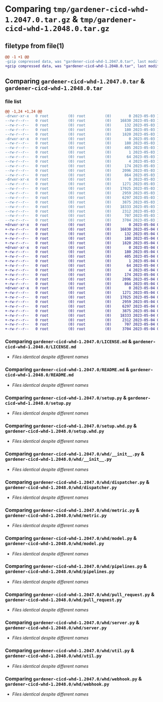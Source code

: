 # Comparing `tmp/gardener-cicd-whd-1.2047.0.tar.gz` & `tmp/gardener-cicd-whd-1.2048.0.tar.gz`

## filetype from file(1)

```diff
@@ -1 +1 @@
-gzip compressed data, was "gardener-cicd-whd-1.2047.0.tar", last modified: Wed May  3 15:26:24 2023, max compression
+gzip compressed data, was "gardener-cicd-whd-1.2048.0.tar", last modified: Thu May  4 08:31:09 2023, max compression
```

## Comparing `gardener-cicd-whd-1.2047.0.tar` & `gardener-cicd-whd-1.2048.0.tar`

### file list

```diff
@@ -1,24 +1,24 @@
-drwxr-xr-x   0 root         (0) root         (0)        0 2023-05-03 15:26:24.112602 gardener-cicd-whd-1.2047.0/
--rw-r--r--   0 root         (0) root         (0)    16830 2023-05-03 15:25:25.000000 gardener-cicd-whd-1.2047.0/LICENSE.md
--rw-r--r--   0 root         (0) root         (0)      132 2023-05-03 15:25:25.000000 gardener-cicd-whd-1.2047.0/NOTICE.md
--rw-r--r--   0 root         (0) root         (0)      180 2023-05-03 15:26:24.112602 gardener-cicd-whd-1.2047.0/PKG-INFO
--rw-r--r--   0 root         (0) root         (0)     1820 2023-05-03 15:25:25.000000 gardener-cicd-whd-1.2047.0/README.md
-drwxr-xr-x   0 root         (0) root         (0)        0 2023-05-03 15:26:24.112602 gardener-cicd-whd-1.2047.0/gardener_cicd_whd.egg-info/
--rw-r--r--   0 root         (0) root         (0)      180 2023-05-03 15:26:24.000000 gardener-cicd-whd-1.2047.0/gardener_cicd_whd.egg-info/PKG-INFO
--rw-r--r--   0 root         (0) root         (0)      405 2023-05-03 15:26:24.000000 gardener-cicd-whd-1.2047.0/gardener_cicd_whd.egg-info/SOURCES.txt
--rw-r--r--   0 root         (0) root         (0)        1 2023-05-03 15:26:24.000000 gardener-cicd-whd-1.2047.0/gardener_cicd_whd.egg-info/dependency_links.txt
--rw-r--r--   0 root         (0) root         (0)       64 2023-05-03 15:26:24.000000 gardener-cicd-whd-1.2047.0/gardener_cicd_whd.egg-info/requires.txt
--rw-r--r--   0 root         (0) root         (0)        4 2023-05-03 15:26:24.000000 gardener-cicd-whd-1.2047.0/gardener_cicd_whd.egg-info/top_level.txt
--rw-r--r--   0 root         (0) root         (0)      174 2023-05-03 15:26:24.116602 gardener-cicd-whd-1.2047.0/setup.cfg
--rw-r--r--   0 root         (0) root         (0)     2096 2023-05-03 15:25:25.000000 gardener-cicd-whd-1.2047.0/setup.py
--rw-r--r--   0 root         (0) root         (0)      864 2023-05-03 15:25:25.000000 gardener-cicd-whd-1.2047.0/setup.whd.py
-drwxr-xr-x   0 root         (0) root         (0)        0 2023-05-03 15:26:24.112602 gardener-cicd-whd-1.2047.0/whd/
--rw-r--r--   0 root         (0) root         (0)     1271 2023-05-03 15:25:25.000000 gardener-cicd-whd-1.2047.0/whd/__init__.py
--rw-r--r--   0 root         (0) root         (0)    17025 2023-05-03 15:25:25.000000 gardener-cicd-whd-1.2047.0/whd/dispatcher.py
--rw-r--r--   0 root         (0) root         (0)     2959 2023-05-03 15:25:25.000000 gardener-cicd-whd-1.2047.0/whd/metric.py
--rw-r--r--   0 root         (0) root         (0)     6297 2023-05-03 15:25:25.000000 gardener-cicd-whd-1.2047.0/whd/model.py
--rw-r--r--   0 root         (0) root         (0)     3875 2023-05-03 15:25:25.000000 gardener-cicd-whd-1.2047.0/whd/pipelines.py
--rw-r--r--   0 root         (0) root         (0)    18333 2023-05-03 15:25:25.000000 gardener-cicd-whd-1.2047.0/whd/pull_request.py
--rw-r--r--   0 root         (0) root         (0)     2312 2023-05-03 15:25:25.000000 gardener-cicd-whd-1.2047.0/whd/server.py
--rw-r--r--   0 root         (0) root         (0)      707 2023-05-03 15:25:25.000000 gardener-cicd-whd-1.2047.0/whd/util.py
--rw-r--r--   0 root         (0) root         (0)     3704 2023-05-03 15:25:25.000000 gardener-cicd-whd-1.2047.0/whd/webhook.py
+drwxr-xr-x   0 root         (0) root         (0)        0 2023-05-04 08:31:09.283264 gardener-cicd-whd-1.2048.0/
+-rw-r--r--   0 root         (0) root         (0)    16830 2023-05-04 08:30:24.000000 gardener-cicd-whd-1.2048.0/LICENSE.md
+-rw-r--r--   0 root         (0) root         (0)      132 2023-05-04 08:30:24.000000 gardener-cicd-whd-1.2048.0/NOTICE.md
+-rw-r--r--   0 root         (0) root         (0)      180 2023-05-04 08:31:09.283264 gardener-cicd-whd-1.2048.0/PKG-INFO
+-rw-r--r--   0 root         (0) root         (0)     1820 2023-05-04 08:30:24.000000 gardener-cicd-whd-1.2048.0/README.md
+drwxr-xr-x   0 root         (0) root         (0)        0 2023-05-04 08:31:09.283264 gardener-cicd-whd-1.2048.0/gardener_cicd_whd.egg-info/
+-rw-r--r--   0 root         (0) root         (0)      180 2023-05-04 08:31:09.000000 gardener-cicd-whd-1.2048.0/gardener_cicd_whd.egg-info/PKG-INFO
+-rw-r--r--   0 root         (0) root         (0)      405 2023-05-04 08:31:09.000000 gardener-cicd-whd-1.2048.0/gardener_cicd_whd.egg-info/SOURCES.txt
+-rw-r--r--   0 root         (0) root         (0)        1 2023-05-04 08:31:09.000000 gardener-cicd-whd-1.2048.0/gardener_cicd_whd.egg-info/dependency_links.txt
+-rw-r--r--   0 root         (0) root         (0)       64 2023-05-04 08:31:09.000000 gardener-cicd-whd-1.2048.0/gardener_cicd_whd.egg-info/requires.txt
+-rw-r--r--   0 root         (0) root         (0)        4 2023-05-04 08:31:09.000000 gardener-cicd-whd-1.2048.0/gardener_cicd_whd.egg-info/top_level.txt
+-rw-r--r--   0 root         (0) root         (0)      174 2023-05-04 08:31:09.283264 gardener-cicd-whd-1.2048.0/setup.cfg
+-rw-r--r--   0 root         (0) root         (0)     2096 2023-05-04 08:30:24.000000 gardener-cicd-whd-1.2048.0/setup.py
+-rw-r--r--   0 root         (0) root         (0)      864 2023-05-04 08:30:24.000000 gardener-cicd-whd-1.2048.0/setup.whd.py
+drwxr-xr-x   0 root         (0) root         (0)        0 2023-05-04 08:31:09.283264 gardener-cicd-whd-1.2048.0/whd/
+-rw-r--r--   0 root         (0) root         (0)     1271 2023-05-04 08:30:24.000000 gardener-cicd-whd-1.2048.0/whd/__init__.py
+-rw-r--r--   0 root         (0) root         (0)    17025 2023-05-04 08:30:24.000000 gardener-cicd-whd-1.2048.0/whd/dispatcher.py
+-rw-r--r--   0 root         (0) root         (0)     2959 2023-05-04 08:30:24.000000 gardener-cicd-whd-1.2048.0/whd/metric.py
+-rw-r--r--   0 root         (0) root         (0)     6297 2023-05-04 08:30:24.000000 gardener-cicd-whd-1.2048.0/whd/model.py
+-rw-r--r--   0 root         (0) root         (0)     3875 2023-05-04 08:30:24.000000 gardener-cicd-whd-1.2048.0/whd/pipelines.py
+-rw-r--r--   0 root         (0) root         (0)    18333 2023-05-04 08:30:24.000000 gardener-cicd-whd-1.2048.0/whd/pull_request.py
+-rw-r--r--   0 root         (0) root         (0)     2312 2023-05-04 08:30:24.000000 gardener-cicd-whd-1.2048.0/whd/server.py
+-rw-r--r--   0 root         (0) root         (0)      707 2023-05-04 08:30:24.000000 gardener-cicd-whd-1.2048.0/whd/util.py
+-rw-r--r--   0 root         (0) root         (0)     3704 2023-05-04 08:30:24.000000 gardener-cicd-whd-1.2048.0/whd/webhook.py
```

### Comparing `gardener-cicd-whd-1.2047.0/LICENSE.md` & `gardener-cicd-whd-1.2048.0/LICENSE.md`

 * *Files identical despite different names*

### Comparing `gardener-cicd-whd-1.2047.0/README.md` & `gardener-cicd-whd-1.2048.0/README.md`

 * *Files identical despite different names*

### Comparing `gardener-cicd-whd-1.2047.0/setup.py` & `gardener-cicd-whd-1.2048.0/setup.py`

 * *Files identical despite different names*

### Comparing `gardener-cicd-whd-1.2047.0/setup.whd.py` & `gardener-cicd-whd-1.2048.0/setup.whd.py`

 * *Files identical despite different names*

### Comparing `gardener-cicd-whd-1.2047.0/whd/__init__.py` & `gardener-cicd-whd-1.2048.0/whd/__init__.py`

 * *Files identical despite different names*

### Comparing `gardener-cicd-whd-1.2047.0/whd/dispatcher.py` & `gardener-cicd-whd-1.2048.0/whd/dispatcher.py`

 * *Files identical despite different names*

### Comparing `gardener-cicd-whd-1.2047.0/whd/metric.py` & `gardener-cicd-whd-1.2048.0/whd/metric.py`

 * *Files identical despite different names*

### Comparing `gardener-cicd-whd-1.2047.0/whd/model.py` & `gardener-cicd-whd-1.2048.0/whd/model.py`

 * *Files identical despite different names*

### Comparing `gardener-cicd-whd-1.2047.0/whd/pipelines.py` & `gardener-cicd-whd-1.2048.0/whd/pipelines.py`

 * *Files identical despite different names*

### Comparing `gardener-cicd-whd-1.2047.0/whd/pull_request.py` & `gardener-cicd-whd-1.2048.0/whd/pull_request.py`

 * *Files identical despite different names*

### Comparing `gardener-cicd-whd-1.2047.0/whd/server.py` & `gardener-cicd-whd-1.2048.0/whd/server.py`

 * *Files identical despite different names*

### Comparing `gardener-cicd-whd-1.2047.0/whd/util.py` & `gardener-cicd-whd-1.2048.0/whd/util.py`

 * *Files identical despite different names*

### Comparing `gardener-cicd-whd-1.2047.0/whd/webhook.py` & `gardener-cicd-whd-1.2048.0/whd/webhook.py`

 * *Files identical despite different names*

